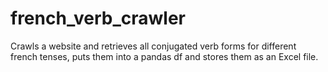 # french_verb_crawler
Crawls a website and retrieves all conjugated verb forms for different french tenses, puts them into a pandas df and stores them as an Excel file.
